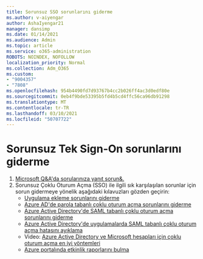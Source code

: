 ```yaml
---
title: Sorunsuz SSO sorunlarını giderme
ms.author: v-aiyengar
author: AshaIyengar21
manager: dansimp
ms.date: 01/14/2021
ms.audience: Admin
ms.topic: article
ms.service: o365-administration
ROBOTS: NOINDEX, NOFOLLOW
localization_priority: Normal
ms.collection: Adm_O365
ms.custom:
- "9004357"
- "7808"
ms.openlocfilehash: 954b4490fd7d93767b4cc2b026ff4ac3d0edf80e
ms.sourcegitcommit: 0eb4f9bde53395b5fd4b5cd4ffc56ca96db91298
ms.translationtype: MT
ms.contentlocale: tr-TR
ms.lasthandoff: 03/10/2021
ms.locfileid: "50707722"
---
```

# <a name="troubleshooting-seamless-single-sign-on-issues"></a>Sorunsuz Tek Sign-On sorunlarını giderme

1. [Microsoft Q&A'da sorularınıza yanıt sorun&.](https://docs.microsoft.com/azure/active-directory/reports-monitoring/howto-find-activity-reports#troubleshoot-issues-with-activity-reports)
1. Sorunsuz Çoklu Oturum Açma (SSO) ile ilgili sık karşılaşılan sorunlar için sorun gidermeye yönelik aşağıdaki kılavuzları gözden geçirin:
    - [Uygulama ekleme sorunlarını giderme](https://docs.microsoft.com/azure/active-directory/manage-apps/troubleshoot-adding-apps) 
    - [Azure AD'de parola tabanlı çoklu oturum açma sorunlarını giderme](https://docs.microsoft.com/azure/active-directory/manage-apps/troubleshoot-password-based-sso) 
    - [Azure Active Directory'de SAML tabanlı çoklu oturum açma sorunlarını giderme](https://docs.microsoft.com/azure/active-directory/manage-apps/troubleshoot-saml-based-sso) 
    - [Azure Active Directory'de uygulamalarda SAML tabanlı çoklu oturum açma hatasını ayıklama](https://docs.microsoft.com/azure/active-directory/manage-apps/debug-saml-sso-issues) 
    - Video: [Azure Active Directory ve Microsoft hesapları için çoklu oturum açma en iyi yöntemleri](https://azure.microsoft.com/resources/videos/ignite-2018-single-sign-on-best-practices-for-azure-active-directory-and-microsoft-accounts/) 
    - [Azure portalında etkinlik raporlarını bulma](https://docs.microsoft.com/azure/active-directory/reports-monitoring/howto-find-activity-reports#troubleshoot-issues-with-activity-reports)